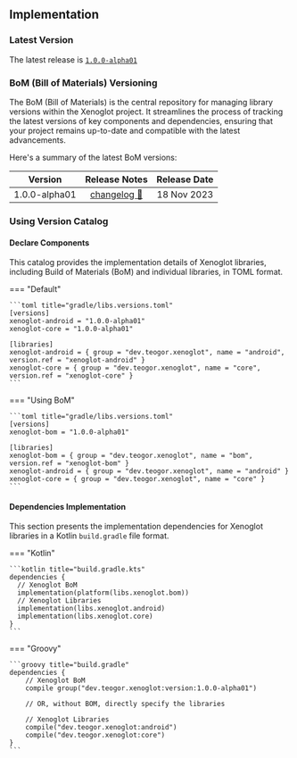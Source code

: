 [//]: # (This file was automatically generated - do not edit)

## Implementation

### Latest Version

The latest release is [`1.0.0-alpha01`](../releases.md)

### BoM (Bill of Materials) Versioning

The BoM (Bill of Materials) is the central repository for managing library versions within the
Xenoglot project. It streamlines the process of tracking the latest versions of key components and
dependencies, ensuring that your project remains up-to-date and compatible with the latest
advancements.

Here's a summary of the latest BoM versions:

|    Version    |               Release Notes                | Release Date |
|:-------------:|:------------------------------------------:|:------------:|
| 1.0.0-alpha01 | [changelog 🔗](changelog/1.0.0-alpha01.md) | 18 Nov 2023  |

### Using Version Catalog

#### Declare Components

This catalog provides the implementation details of Xenoglot libraries, including Build of
Materials (BoM) and individual libraries, in TOML format.

=== "Default"

    ```toml title="gradle/libs.versions.toml"
    [versions]
    xenoglot-android = "1.0.0-alpha01"
    xenoglot-core = "1.0.0-alpha01"

    [libraries]
    xenoglot-android = { group = "dev.teogor.xenoglot", name = "android", version.ref = "xenoglot-android" }
    xenoglot-core = { group = "dev.teogor.xenoglot", name = "core", version.ref = "xenoglot-core" }
    ```

=== "Using BoM"

    ```toml title="gradle/libs.versions.toml"
    [versions]
    xenoglot-bom = "1.0.0-alpha01"

    [libraries]
    xenoglot-bom = { group = "dev.teogor.xenoglot", name = "bom", version.ref = "xenoglot-bom" }
    xenoglot-android = { group = "dev.teogor.xenoglot", name = "android" }
    xenoglot-core = { group = "dev.teogor.xenoglot", name = "core" }
    ```

#### Dependencies Implementation

This section presents the implementation dependencies for Xenoglot libraries in a Kotlin
`build.gradle` file format.

=== "Kotlin"

    ```kotlin title="build.gradle.kts"
    dependencies {
      // Xenoglot BoM
      implementation(platform(libs.xenoglot.bom))
      // Xenoglot Libraries
      implementation(libs.xenoglot.android)
      implementation(libs.xenoglot.core)
    }
    ```

=== "Groovy"

    ```groovy title="build.gradle"
    dependencies {
        // Xenoglot BoM
        compile group("dev.teogor.xenoglot:version:1.0.0-alpha01")

        // OR, without BOM, directly specify the libraries

        // Xenoglot Libraries
        compile("dev.teogor.xenoglot:android")
        compile("dev.teogor.xenoglot:core")
    }
    ```
